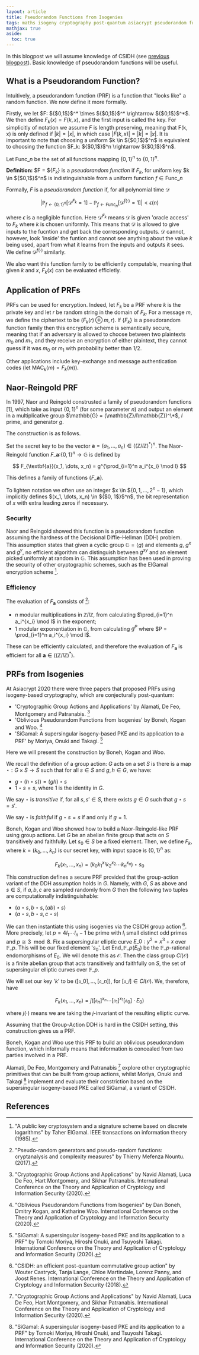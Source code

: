 ```yaml
---
layout: article
title: Pseudorandom Functions from Isogenies
tags: maths isogeny cryptography post-quantum asiacrypt pseudorandom function
mathjax: true
aside:
  toc: true
---
```


In this blogpost we will assume knowledge of CSIDH  (see [previous blogpost](https://mariascrs.github.io/2020/12/23/CSIDH.html)). Basic knowledge of pseudorandom functions will be useful.

## What is a Pseudorandom Function?

Intuitively, a pseudorandom function (PRF) is a function that "looks like" a random function. We now define it more formally. 

Firstly, we let $F: ${$0,1$}$^\* \times ${$0,1$}$^\* \rightarrow ${$0,1$}$^\*$. We then define $F_k(x) = F(k,x)$, and the first input is called the key. For simplicitly of notation we assume $F$ is length preserving, meaning that F(k, x) is only defined if $\vert k \vert = \vert x \vert$, in which case $\vert F(k, x) \vert = \vert k \vert = \vert x \vert$. It is important to note that choosing a uniform $k \in ${$0,1$}$^n$ is equivalent to choosing the function $F_k: ${$0,1$}$^n \rightarrow ${$0,1$}$^n$.
 
Let $\text{Func}\_n$ be the set of all functions mapping {$0,1$}$^n$ to {$0,1$}$^n$.

**Definition:** $F = ${$F_k$} is a *pseudorandom function* if $F_k$, for uniform key $k \in ${$0,1$}$^n$ is indistinguishable from a uniform function $f \in \text{Func}\_n$

Formally, $F$ is a *pseudorandom function* if, for all polynomial time $\mathcal{D}$

$$
\vert \mathbb{P}_{f \leftarrow \{0,1\}^n}[\mathcal{D}^{F_k}=1] - \mathbb{P}_{f \leftarrow \text{Func}_n}[\mathcal{D}^{f(\cdot)}=1] \vert < \epsilon(n)
$$

where $\epsilon$ is a negligible function. Here $\mathcal{D}^{F_k}$ means $\mathcal{D}$ is given 'oracle access' to $F_k$ where $k$ is chosen uniformly. This means that $\mathcal{D}$ is allowed to give inputs to the fucntion and get back the corresponding outputs. $\mathcal{D}$ cannot, however, look 'inside' the funtion and cannot see anything about the value $k$ being used, apart from what it learns from the inputs and outputs it sees. We define $\mathcal{D}^{f(\cdot)}$ similarly.

We also want this function family to be efficiently computable, meaning that given $k$ and $x$, $F_k(x)$ can be evaluated efficietly.

## Application of PRFs

PRFs can be used for encryption. Indeed, let $F_k$ be a PRF where $k$ is the private key and let $r$ be random string in the domain of $F_k$. For a message $m$, we define the ciphertext to be $(F_k(r) \oplus m, r)$. If {$F_k$} is a pseudorandom function family then this encryption scheme is semantically secure, meaning that if an adversary is allowed to choose between two plaintexts $m_0$ and $m_1$, and they receive an encryption of either plaintext, they cannot guess if it was $m_0$ or $m_1$ with probability better than $1/2$.

Other applications include key-exchange and message authentication codes (let $\text{MAC}_k(m) = F_k(m)$).

## Naor-Reingold PRF

In 1997, Naor and Reingold construsted a family of pseudorandom functions [1], which take as input {$0, 1$}$^n$ (for some parameter $n$) and output an element in a multiplicative group $\mathbb{G} = (\mathbb{Z}/l\mathbb{Z})^\*$, $l$ prime, and generator $g$.

The construction is as follows.

Set the secret key to be the vector $\textbf{a} = (a_1, \dots, a_n) \in ((\mathbb{Z}/l\mathbb{Z})^*)^n$. The Naor-Reingold function $F\_{\textbf{a}}:${$0,1$}$^n \rightarrow \mathbb{G}$ is defined by 

$$
F_{\textbf{a}}(x_1, \dots, x_n) = g^{\prod_{i=1}^n a_i^{x_i} \mod l}
$$

This defines a family of functions {$F\_{\textbf{a}}$}.

To lighten notation we often use an integer $x \in ${$0, 1, \dots, 2^n - 1$}, which implicitly defines $(x_1, \dots, x_n) \in ${$0, 1$}$^n$, the bit representation of $x$ with extra leading zeros if necessary.

### Security

Naor and Reingold showed this function is a pseudorandom function assuming the hardness of the Decisional Diffie-Hellman (DDH) problem. This assumption states that given a cyclic group $\mathbb{G} = \langle g \rangle$ and elements $g$, $g^x$ and $g^y$, no efficient algorithm can distinguish between $g^{xy}$ and an element picked uniformly at random in $\mathbb{G}$. This assumption has been used in proving the security of other cryptographic schemes, such as the ElGamal encryption scheme [^2]. 

### Efficiency

The evaluation of $F_{\textbf{a}}$ consists of [^3]:
* $n$ modular multiplications in $\mathbb{Z}/l\mathbb{Z}$, from calculating $\prod_{i=1}^n a_i^{x_i} \mod l$ in the exponent;
* 1 modular exponentiation in $\mathbb{G}$, from calculating $g^P$ where $P = \prod_{i=1}^n a_i^{x_i} \mod l$.

These can be efficiently calculated, and therefore the evaluation of $F_{\textbf{a}}$ is efficient for all $\textbf{a} \in ((\mathbb{Z}/l\mathbb{Z})^*)$.

## PRFs from Isogenies

At Asiacrypt 2020 there were three papers that proposed PRFs using isogeny-based cryptography, which are conjecturally post-quantum:

* 'Cryptographic Group Actions and Applications' by Alamati, De Feo, Montgomery and Patranabis. [^4]
* 'Oblivious Pseudorandom Functions from Isogenies' by Boneh, Kogan and Woo. [^5]
* 'SiGamal: A supersingular isogeny-based PKE and its application to a PRF' by Moriya, Onuki and Takagi. [^6]

Here we will present the construction by Boneh, Kogan and Woo. 

We recall the definition of a group action: $G$ acts on a set $S$ is there is a map $\star: G \times S \rightarrow S$ such that for all $s \in S$ and $g, h \in G$, we have:
* $g \star (h \star s)) =(gh) \star s$
* $1 \star s = s$, where 1 is the identity in $G$. 

We say $\star$ is *transitive* if, for all $s, s' \in S$, there exists $g \in G$ such that $g \star s = s'$.

We say $\star$ is *faithful* if $g \star s = s$ if and only if $g = 1$.

Boneh, Kogan and Woo showed how to build a Naor-Reingold-like PRF using group actions. Let $G$ be an abelian finite group that acts on $S$ transitively and faithfully. Let $s_0 \in S$ be a fixed element. Then, we define $F_k$, where $k = (k_0, \dots, k_n)$ is our secret key, with input space is {$0, 1$}$^n$ as:

$$
F_k(x_1, \dots, x_n) = (k_0k_1^{x_1}k_2^{x_2}\cdots k_n^{x_n}) \star s_0
$$

This construction defines a secure PRF provided that the group-action variant of the DDH assumption holds in $G$. Namely, with $G$, $S$ as above and $s \in S$, if $a, b, c$ are sampled randomly from $G$ then the following two tuples are computationally indistinguishable:
* $(a \star s,  b \star s, (ab) \star s)$
* $(a \star s,  b \star s, c \star s)$

We can then instantiate this using isogenies via the CSIDH group action [^7]. More precisely, let $p = 4l_1 \cdots l_n - 1$ be prime with $l_i$ small distinct odd primes and $p \cong 3 \mod 8$. Fix a supersingular elliptic curve $E\_0: y^2 = x^3 + x$ over $\mathbb{F}\_p$. This will be our fixed element '$s_0$'. Let End$\_{\mathbb{F}\_p}(E_0)$ be the $\mathbb{F}\_p$-rational endomorphisms of $E_0$. We will denote this as $\mathcal{O}$. Then the class group $Cl(\mathcal{O})$ is a finite abelian group that acts transitively and faithfully on $S$, the set of supersingular elliptic curves over $\mathbb{F}\_p$.

We will set our key '$k$' to be $([\mathfrak{a}\_0], ..., [\mathfrak{a}\_n])$, for $[\mathfrak{a}\_i] \in Cl(\mathcal{O})$. We, therefore, have

$$
F_k(x_1, ..., x_n) = j([\mathfrak{a}_n]^{x_n}\cdots [\mathfrak{a}_1]^{x_1} [\mathfrak{a}_0] \cdot E_0)
$$

where $j(\cdot)$ means we are taking the $j$-invariant of the resulting elliptic curve. 

Assuming that the Group-Action DDH is hard in the CSIDH setting, this construction gives us a PRF.

Boneh, Kogan and Woo use this PRF to build an oblivious pseudorandom function, which informally means that information is concealed from two parties involved in a PRF.

Alamati, De Feo, Montgomery and Patranabis [^4] explore other cryptographic primitives that can be built from group actions, whilst Moriya, Onuki and Takagi [^6] implement and evaluate their constriction based on the supersingular isogeny-based PKE called SiGamal, a variant of CSIDH. 

## References

[^1]: "Number-theoretic constructions of efficient pseudo-random functions" by Moni Naor and Omer Reingold. Journal of the ACM (2004).

[^2]: "A public key cryptosystem and a signature scheme based on discrete logarithms" by Taher ElGamal. IEEE transactions on information theory (1985).

[^3]: "Pseudo-random generators and pseudo-random functions: cryptanalysis and complexity measures" by Thierry Mefenza Nountu. (2017).

[^4]: "Cryptographic Group Actions and Applications" by Navid Alamati, Luca De Feo, Hart Montgomery, and Sikhar Patranabis. International Conference on the Theory and Application of Cryptology and Information Security (2020).

[^5]: "Oblivious Pseudorandom Functions from Isogenies" by Dan Boneh, Dmitry Kogan, and Katharine Woo. International Conference on the Theory and Application of Cryptology and Information Security (2020).

[^6]: "SiGamal: A supersingular isogeny-based PKE and its application to a PRF" by Tomoki Moriya, Hiroshi Onuki, and Tsuyoshi Takagi. International Conference on the Theory and Application of Cryptology and Information Security (2020).

[^7]: "CSIDH: an efficient post-quantum commutative group action" by Wouter Castryck, Tanja Lange, Chloe Martindale, Lorenz Panny, and Joost Renes. International Conference on the Theory and Application of Cryptology and Information Security (2018).
